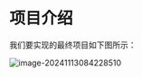 # 项目介绍


我们要实现的最终项目如下图所示：

![image-20241113084228510](C:\Users\Determination_Lee\AppData\Roaming\Typora\typora-user-images\image-20241113084228510.png)


